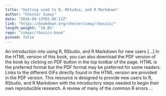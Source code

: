 ```yaml
---
title: "Getting used to R, RStudio, and R Markdown"
author: "Chester Ismay"
date: "2016-09-13T01:46:12Z"
link: "https://bookdown.org/chesterismay/rbasics/"
length_weight: "18.8%"
repo: "ismayc/rbasics-book"
pinned: false
---
```


An introduction into using R, RStudio, and R Markdown for new users [...] In the HTML version of this book, you can also download the PDF version of the book by clicking on PDF button in the top toolbar of the page. HTML is the preferred format but the PDF format may be preferred for some readers. Links to the different GIFs directly found in the HTML version are provided in the PDF version. This resource is designed to provide new users to R, RStudio, and R Markdown with the introductory steps needed to begin their own reproducible research. A review of many of the common R errors ...
